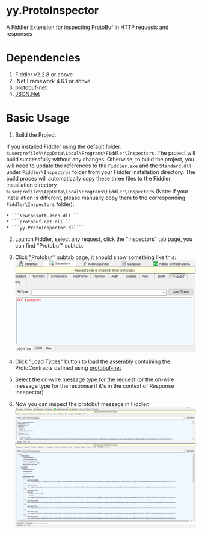 # yy.ProtoInspector
A Fiddler Extension for inspecting ProtoBuf in HTTP requests and responses

# Dependencies
1. Fiddler v2.2.8 or above 
2. .Net Framework 4.6.1 or above
3. [protobuf-net](https://github.com/mgravell/protobuf-net)
4. [JSON.Net](https://www.newtonsoft.com/json)

# Basic Usage
1. Build the Project

If you installed Fiddler using the default folder: ```%userprofile%\AppData\Local\Programs\Fiddler\Inspectors```. The project will build successfully without any changes. Otherwise, to build the project, you will need to update the references to the ```Fiddler.exe``` and the ```Standard.dll``` under ```Fiddler\Inspectros``` folder from your Fiddler installation directory.
The build proces will automatically copy these three files to the Fiddler installation directory ```%userprofile%\AppData\Local\Programs\Fiddler\Inspectors``` (Note: if your installation is different, please manually copy them to the corresponding ```Fiddler\Inspectors``` folder):  
  
    * ```Newtonsoft.Json.dll```
    * ```protobuf-net.dll```
    * ```yy.ProtoInspector.dll```
    
2. Launch Fiddler, select any request, click the "Inspectors" tab page, you can find "Protobuf" subtab. 

3. Click "Protobuf" subtab page, it should show something like this: ![protoinspector not initalized](/screenshots/protobuf-tab-not-initialized.png)

4. Click "Load Types" button to load the assembly containing the ProtoContracts defined using [protobuf-net](https://github.com/mgravell/protobuf-net)

5. Select the on-wire message type for the request (or the on-wire message type for the response if it's in the context of Response Insepector)

6. Now you can inspect the protobuf message in Fiddler: ![JSON text or JSON object tree](/screenshots/protobuf-tab.png)
